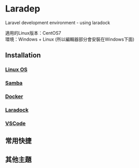 # Laradep
Laravel development environment - using laradock<br/>

適用的Linux版本：CentOS7<br/>
環境：Windows + Linux (所以編輯器部分會安裝在Windows下面)

## Installation
### [Linux OS](https://github.com/Internaltide/Laradep/blob/master/documents/Linux%20OS.md)
### [Samba](https://github.com/Internaltide/Laradep/blob/master/documents/Samba.md)
### [Docker](https://github.com/Internaltide/Laradep/blob/master/documents/Docker.md)
### [Laradock](https://github.com/Internaltide/Laradep/blob/master/documents/Laradock.md)
### [VSCode](https://github.com/Internaltide/Laradep/blob/master/documents/VSCode.md)

## 常用快捷

## 其他主題